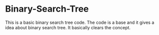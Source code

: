 # Binary-Search-Tree
This is a basic binary search tree code. The code is a base and it gives a idea about binary search tree. It basically clears the concept.
